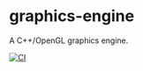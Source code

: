 # graphics-engine
A C++/OpenGL graphics engine.

[![CI](https://github.com/miltonmcdonald1986/graphics-engine/actions/workflows/ci.yml/badge.svg)](https://github.com/miltonmcdonald1986/graphics-engine/actions/workflows/ci.yml)
